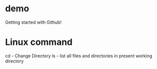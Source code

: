 # demo
Getting started with Github!

# Linux command

cd - Change Directory
ls - list all files and directories in present working directory